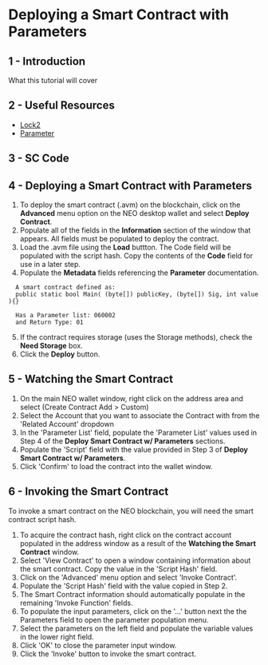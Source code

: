 # Deploying a Smart Contract with Parameters

## 1 - Introduction
 What this tutorial will cover
 
## 2 - Useful Resources

* [Lock2](https://github.com/CityOfZion/docs/blob/develop/en-us/sc/tutorial/Lock2.md)
* [Parameter](https://github.com/CityOfZion/docs/blob/develop/en-us/sc/tutorial/Parameter.md)
   
## 3 - SC Code
 
## 4 - Deploying a Smart Contract with Parameters
 
1. To deploy the smart contract (.avm) on the blockchain, click on the **Advanced** menu option on the NEO desktop wallet and select **Deploy Contract**.
2. Populate all of the fields in the **Information** section of the window that appears.  All fields must be populated to deploy the contract.
3. Load the .avm file using the **Load** buttton.  The Code field will be populated with the script hash.  Copy the contents of the **Code** field for use in a later step.
4. Populate the **Metadata** fields referencing the **Parameter** documentation.
  ```Example:
    A smart contract defined as:
    public static bool Main( (byte[]) publicKey, (byte[]) Sig, int value ){}
 
    Has a Parameter list: 060002
    and Return Type: 01	
  ```
  
5. If the contract requires storage (uses the Storage methods), check the **Need Storage** box.
6. Click the **Deploy** button.


## 5 - Watching the Smart Contract   
 
1. On the main NEO wallet window, right click on the address area and select (Create Contract Add > Custom)
2. Select the Account that you want to associate the Contract with from the 'Related Account' dropdown
3. In the 'Parameter List' field, populate the 'Parameter List' values used in Step 4 of the **Deploy Smart Contract w/ Parameters** sections.
4. Populate the 'Script' field with the value provided in Step 3 of **Deploy Smart Contract w/ Parameters**.
5. Click 'Confirm' to load the contract into the wallet window.
 
  
 
## 6 - Invoking the Smart Contract
 
To invoke a smart contract on the NEO blockchain, you will need the smart contract script hash. 
1. To acquire the contract hash, right click on the contract account populated in the address window as a result of the **Watching the Smart Contract** window.
2. Select 'View Contract' to open a window containing information about the smart contract.  Copy the value in the 'Script Hash' field.
3. Click on the 'Advanced' menu option and select 'Invoke Contract'.
4. Populate the 'Script Hash' field with the value copied in Step 2.
5. The Smart Contract information should automatically populate in the remaining 'Invoke Function' fields.
6. To populate the input parameters, click on the '...' button next the the Parameters field to open the parameter population menu.
7. Select the parameters on the left field and populate the variable values in the lower right field.
8. Click 'OK' to close the parameter input window.
9. Click the 'Invoke' button to invoke the smart contract.
 
 
